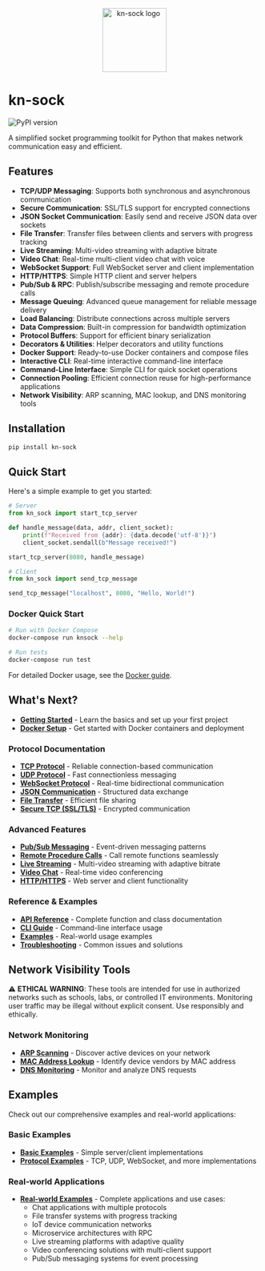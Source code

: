 <p align="center">
  <img src="https://github.com/KhagendraN/kn-sock/blob/main/docs/kn-sock_logo.png" alt="kn-sock logo" width="128"/>
</p>

# kn-sock

![PyPI version](https://img.shields.io/pypi/v/kn-sock)

A simplified socket programming toolkit for Python that makes network communication easy and efficient.

## Features

- **TCP/UDP Messaging**: Supports both synchronous and asynchronous communication
- **Secure Communication**: SSL/TLS support for encrypted connections
- **JSON Socket Communication**: Easily send and receive JSON data over sockets
- **File Transfer**: Transfer files between clients and servers with progress tracking
- **Live Streaming**: Multi-video streaming with adaptive bitrate
- **Video Chat**: Real-time multi-client video chat with voice
- **WebSocket Support**: Full WebSocket server and client implementation
- **HTTP/HTTPS**: Simple HTTP client and server helpers
- **Pub/Sub & RPC**: Publish/subscribe messaging and remote procedure calls
- **Message Queuing**: Advanced queue management for reliable message delivery
- **Load Balancing**: Distribute connections across multiple servers
- **Data Compression**: Built-in compression for bandwidth optimization
- **Protocol Buffers**: Support for efficient binary serialization
- **Decorators & Utilities**: Helper decorators and utility functions
- **Docker Support**: Ready-to-use Docker containers and compose files
- **Interactive CLI**: Real-time interactive command-line interface
- **Command-Line Interface**: Simple CLI for quick socket operations
- **Connection Pooling**: Efficient connection reuse for high-performance applications
- **Network Visibility**: ARP scanning, MAC lookup, and DNS monitoring tools

## Installation

```bash
pip install kn-sock
```

## Quick Start

Here's a simple example to get you started:

```python
# Server
from kn_sock import start_tcp_server

def handle_message(data, addr, client_socket):
    print(f"Received from {addr}: {data.decode('utf-8')}")
    client_socket.sendall(b"Message received!")

start_tcp_server(8080, handle_message)
```

```python
# Client
from kn_sock import send_tcp_message

send_tcp_message("localhost", 8080, "Hello, World!")
```

### Docker Quick Start

```bash
# Run with Docker Compose
docker-compose run knsock --help

# Run tests
docker-compose run test
```

For detailed Docker usage, see the [Docker guide](https://github.com/KhagendraN/kn-sock/blob/main/docs/docker.md).

## What's Next?

- **[Getting Started](https://github.com/KhagendraN/kn-sock/blob/main/docs/getting-started.md)** - Learn the basics and set up your first project
- **[Docker Setup](https://github.com/KhagendraN/kn-sock/blob/main/docs/docker.md)** - Get started with Docker containers and deployment

### Protocol Documentation
- **[TCP Protocol](https://github.com/KhagendraN/kn-sock/blob/main/docs/protocols/tcp.md)** - Reliable connection-based communication
- **[UDP Protocol](https://github.com/KhagendraN/kn-sock/blob/main/docs/protocols/udp.md)** - Fast connectionless messaging
- **[WebSocket Protocol](https://github.com/KhagendraN/kn-sock/blob/main/docs/protocols/websocket.md)** - Real-time bidirectional communication
- **[JSON Communication](https://github.com/KhagendraN/kn-sock/blob/main/docs/protocols/json.md)** - Structured data exchange
- **[File Transfer](https://github.com/KhagendraN/kn-sock/blob/main/docs/protocols/file-transfer.md)** - Efficient file sharing
- **[Secure TCP (SSL/TLS)](https://github.com/KhagendraN/kn-sock/blob/main/docs/protocols/secure-tcp.md)** - Encrypted communication

### Advanced Features
- **[Pub/Sub Messaging](https://github.com/KhagendraN/kn-sock/blob/main/docs/advanced/pubsub.md)** - Event-driven messaging patterns
- **[Remote Procedure Calls](https://github.com/KhagendraN/kn-sock/blob/main/docs/advanced/rpc.md)** - Call remote functions seamlessly
- **[Live Streaming](https://github.com/KhagendraN/kn-sock/blob/main/docs/advanced/live-streaming.md)** - Multi-video streaming with adaptive bitrate
- **[Video Chat](https://github.com/KhagendraN/kn-sock/blob/main/docs/advanced/video-chat.md)** - Real-time video conferencing
- **[HTTP/HTTPS](https://github.com/KhagendraN/kn-sock/blob/main/docs/advanced/http.md)** - Web server and client functionality

### Reference & Examples
- **[API Reference](https://github.com/KhagendraN/kn-sock/blob/main/docs/api-reference.md)** - Complete function and class documentation
- **[CLI Guide](https://github.com/KhagendraN/kn-sock/blob/main/docs/cli.md)** - Command-line interface usage
- **[Examples](https://github.com/KhagendraN/kn-sock/blob/main/docs/examples.md)** - Real-world usage examples
- **[Troubleshooting](https://github.com/KhagendraN/kn-sock/blob/main/docs/troubleshooting.md)** - Common issues and solutions

## Network Visibility Tools

⚠️ **ETHICAL WARNING**: These tools are intended for use in authorized networks such as schools, labs, or controlled IT environments. Monitoring user traffic may be illegal without explicit consent. Use responsibly and ethically.

### Network Monitoring
- **[ARP Scanning](https://github.com/KhagendraN/kn-sock/blob/main/docs/network/arp.md)** - Discover active devices on your network
- **[MAC Address Lookup](https://github.com/KhagendraN/kn-sock/blob/main/docs/network/maclookup.md)** - Identify device vendors by MAC address
- **[DNS Monitoring](https://github.com/KhagendraN/kn-sock/blob/main/docs/network/monitor.md)** - Monitor and analyze DNS requests

## Examples

Check out our comprehensive examples and real-world applications:

### Basic Examples
- **[Basic Examples](https://github.com/KhagendraN/kn-sock/blob/main/docs/examples.md)** - Simple server/client implementations
- **[Protocol Examples](https://github.com/KhagendraN/kn-sock/blob/main/docs/examples/)** - TCP, UDP, WebSocket, and more implementations

### Real-world Applications
- **[Real-world Examples](https://github.com/KhagendraN/kn-sock/blob/main/docs/real_world_examples/)** - Complete applications and use cases:
  - Chat applications with multiple protocols
  - File transfer systems with progress tracking
  - IoT device communication networks
  - Microservice architectures with RPC
  - Live streaming platforms with adaptive quality
  - Video conferencing solutions with multi-client support
  - Pub/Sub messaging systems for event processing
